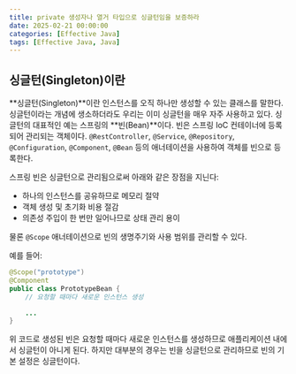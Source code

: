 ```yaml
---
title: private 생성자나 열거 타입으로 싱글턴임을 보증하라
date: 2025-02-21 00:00:00
categories: [Effective Java]
tags: [Effective Java, Java]
---
```


## **싱글턴(Singleton)이란**

**싱글턴(Singleton)**이란 인스턴스를 오직 하나만 생성할 수 있는 클래스를 말한다.
싱글턴이라는 개념에 생소하더라도 우리는 이미 싱글턴을 매우 자주 사용하고 있다.
싱글턴의 대표적인 예는 스프링의 **빈(Bean)**이다.
빈은 스프링 IoC 컨테이너에 등록되어 관리되는 객체이다.
`@RestController`, `@Service`, `@Repository`, `@Configuration`, `@Component`, `@Bean` 등의 애너테이션을 사용하여 객체를 빈으로 등록한다.

스프링 빈은 싱글턴으로 관리됨으로써 아래와 같은 장점을 지닌다:

- 하나의 인스턴스를 공유하므로 메모리 절약
- 객체 생성 및 초기화 비용 절감
- 의존성 주입이 한 번만 일어나므로 상태 관리 용이

물론 `@Scope` 애너테이션으로 빈의 생명주기와 사용 범위를 관리할 수 있다.

예를 들어:

```java
@Scope("prototype")
@Component
public class PrototypeBean {
    // 요청할 때마다 새로운 인스턴스 생성

    ...
}
```

위 코드로 생성된 빈은 요청할 때마다 새로운 인스턴스를 생성하므로 애플리케이션 내에서 싱글턴이 아니게 된다.
하지만 대부분의 경우는 빈을 싱글턴으로 관리하므로 빈의 기본 설정은 싱글턴이다.
